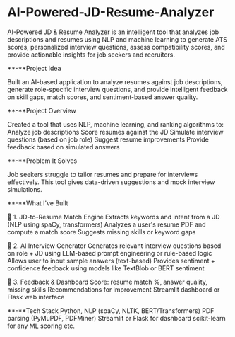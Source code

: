 # AI-Powered-JD-Resume-Analyzer
AI-Powered JD &amp; Resume Analyzer is an intelligent tool that analyzes job descriptions and resumes using NLP and machine learning to generate ATS scores, personalized interview questions, assess compatibility scores, and provide actionable insights for job seekers and recruiters.

**-**Project Idea

Built an AI-based application to analyze resumes against job descriptions, generate role-specific interview questions, and provide intelligent feedback on skill gaps, match scores, and sentiment-based answer quality.

**-**Project Overview

Created a tool that uses NLP, machine learning, and ranking algorithms to:
Analyze job descriptions
Score resumes against the JD
Simulate interview questions (based on job role)
Suggest resume improvements
Provide feedback based on simulated answers

**-**Problem It Solves

Job seekers struggle to tailor resumes and prepare for interviews effectively. This tool gives data-driven suggestions and mock interview simulations.

**-**What I've Built

🔹 1. JD-to-Resume Match Engine
Extracts keywords and intent from a JD (NLP using spaCy, transformers)
Analyzes a user's resume PDF and compute a match score
Suggests missing skills or keyword gaps

🔹 2. AI Interview Generator
Generates relevant interview questions based on role + JD using LLM-based prompt engineering or rule-based logic
Allows user to input sample answers (text-based)
Provides sentiment + confidence feedback using models like TextBlob or BERT sentiment

🔹 3. Feedback & Dashboard
Score: resume match %, answer quality, missing skills
Recommendations for improvement
Streamlit dashboard or Flask web interface

**-**Tech Stack
Python, NLP (spaCy, NLTK, BERT/Transformers)
PDF parsing (PyMuPDF, PDFMiner)
Streamlit or Flask for dashboard
scikit-learn for any ML scoring etc.

